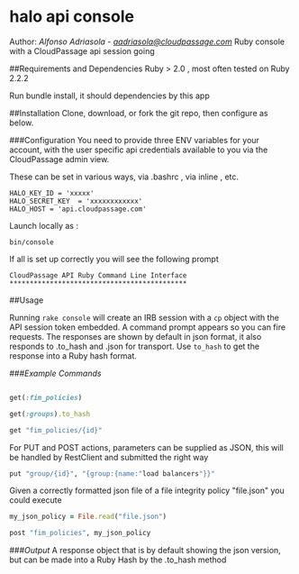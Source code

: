 # halo api console
Author: *Alfonso Adriasola* - *aadriasola@cloudpassage.com*
Ruby console with a CloudPassage api session going

##Requirements and Dependencies
Ruby > 2.0 , most often tested on Ruby 2.2.2

Run bundle install, it should dependencies by this app 

##Installation
Clone, download, or fork the git repo, then configure as below.

###Configuration
You need to provide three ENV variables for your account, with the user specific api credentials
available to you via the  CloudPassage admin view.

These can be set in various ways, via .bashrc , via inline , etc. 

```
HALO_KEY_ID = 'xxxxx'
HALO_SECRET_KEY  = 'xxxxxxxxxxxx'
HALO_HOST = 'api.cloudpassage.com'
```

Launch locally as :

`bin/console`

If all is set up correctly you will see the following prompt


```               
CloudPassage API Ruby Command Line Interface
********************************************
```

##Usage

Running `rake console` will create an IRB session with a `cp` object with the API session token embedded.
A command prompt appears so you can fire requests.
The responses are shown by default in  json format, it also responds to .to_hash and .json for transport.
Use `to_hash` to get the response into a Ruby hash format.


###*Example Commands*

```ruby

get(:fim_policies)

get(:groups).to_hash

get "fim_policies/{id}"


```

For PUT and POST actions, parameters can be supplied as JSON,
this will be handled by RestClient and submitted the right way


```ruby
put "group/{id}", "{group:{name:"load balancers"}}"
```

Given a correctly formatted json file of a file integrity policy "file.json" you could execute

```ruby
my_json_policy = File.read("file.json")

post "fim_policies", my_json_policy
```

###*Output*
A response object that is by default showing the json version, but can be made into a Ruby Hash by the .to_hash method

<!---
#CPTAGS:community-unsupported audit
-->
